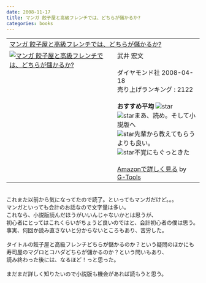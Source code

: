 ```yaml
---
date: 2008-11-17
title: マンガ 餃子屋と高級フレンチでは、どちらが儲かるか?
categories: books
---
```

<table border="0" cellpadding="5"><tbody><tr><td colspan="2"><a href="http://www.amazon.co.jp/%E3%83%9E%E3%83%B3%E3%82%AC-%E9%A4%83%E5%AD%90%E5%B1%8B%E3%81%A8%E9%AB%98%E7%B4%9A%E3%83%95%E3%83%AC%E3%83%B3%E3%83%81%E3%81%A7%E3%81%AF%E3%80%81%E3%81%A9%E3%81%A1%E3%82%89%E3%81%8C%E5%84%B2%E3%81%8B%E3%82%8B%E3%81%8B-%E6%AD%A6%E4%BA%95-%E5%AE%8F%E6%96%87/dp/4478002355%3FSubscriptionId%3D0G91FPYVW6ZGWBH4Y9G2%26tag%3Dwarikiru-22%26linkCode%3Dxm2%26camp%3D2025%26creative%3D165953%26creativeASIN%3D4478002355" target="_blank">マンガ 餃子屋と高級フレンチでは、どちらが儲かるか?</a><img src="http://www.assoc-amazon.jp/e/ir?t=warikiru-22&amp;l=ur2&amp;o=9" alt="" border="0" height="1" width="1" /></td></tr><tr><td valign="top"><a href="http://www.amazon.co.jp/%E3%83%9E%E3%83%B3%E3%82%AC-%E9%A4%83%E5%AD%90%E5%B1%8B%E3%81%A8%E9%AB%98%E7%B4%9A%E3%83%95%E3%83%AC%E3%83%B3%E3%83%81%E3%81%A7%E3%81%AF%E3%80%81%E3%81%A9%E3%81%A1%E3%82%89%E3%81%8C%E5%84%B2%E3%81%8B%E3%82%8B%E3%81%8B-%E6%AD%A6%E4%BA%95-%E5%AE%8F%E6%96%87/dp/4478002355%3FSubscriptionId%3D0G91FPYVW6ZGWBH4Y9G2%26tag%3Dwarikiru-22%26linkCode%3Dxm2%26camp%3D2025%26creative%3D165953%26creativeASIN%3D4478002355" target="_blank"><img src="http://ecx.images-amazon.com/images/I/51vNthUSQcL._SL160_.jpg" alt="マンガ 餃子屋と高級フレンチでは、どちらが儲かるか?" border="0" /></a></td><td valign="top"><span style="">武井 宏文<br /><br />ダイヤモンド社  2008-04-18<br />売り上げランキング : 2122<br /><br /><strong>おすすめ平均  </strong><img src="http://g-images.amazon.com/images/G/01/detail/stars-5-0.gif" alt="star" /><br /><img src="http://g-images.amazon.com/images/G/01/detail/stars-5-0.gif" alt="star" />まあ、読め。そして小説版へ<br /><img src="http://g-images.amazon.com/images/G/01/detail/stars-4-0.gif" alt="star" />先輩から教えてもらうよりも良い。<br /><img src="http://g-images.amazon.com/images/G/01/detail/stars-5-0.gif" alt="star" />不覚にもぐっときた<br /><br /><a href="http://www.amazon.co.jp/%E3%83%9E%E3%83%B3%E3%82%AC-%E9%A4%83%E5%AD%90%E5%B1%8B%E3%81%A8%E9%AB%98%E7%B4%9A%E3%83%95%E3%83%AC%E3%83%B3%E3%83%81%E3%81%A7%E3%81%AF%E3%80%81%E3%81%A9%E3%81%A1%E3%82%89%E3%81%8C%E5%84%B2%E3%81%8B%E3%82%8B%E3%81%8B-%E6%AD%A6%E4%BA%95-%E5%AE%8F%E6%96%87/dp/4478002355%3FSubscriptionId%3D0G91FPYVW6ZGWBH4Y9G2%26tag%3Dwarikiru-22%26linkCode%3Dxm2%26camp%3D2025%26creative%3D165953%26creativeASIN%3D4478002355" target="_blank">Amazonで詳しく見る</a></span><span style=""> by <a href="http://www.goodpic.com/mt/aws/index.html">G-Tools</a></span></td></tr></tbody></table><br />これまた以前から気になってたので読了。といってもマンガだけど。。。<br />マンガといっても会計のお話なので文字量は多い。<br />これなら、小説版読んだほうがいいんじゃないかとは思うが、<br />初心者にとってはこれくらいがちょうど良いのではと、会計初心者の僕は思う。<br />事実、何回か読み直さないと分からないところもあり、苦労した。<br /><br />タイトルの餃子屋と高級フレンチどちらが儲かるのか？という疑問のほかにも<br />寿司屋のマグロとコハダどちらが儲かるのか？という問いもあり、<br />読み終わった後には、なるほど！っと思った。<br /><br />まだまだ詳しく知りたいので小説版も機会があれば読もうと思う。
